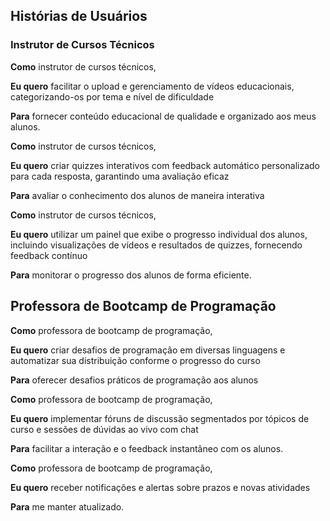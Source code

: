 ## Histórias de Usuários

### Instrutor de Cursos Técnicos

**Como** instrutor de cursos técnicos,

**Eu quero** facilitar o upload e gerenciamento de vídeos educacionais, categorizando-os por tema e nível de dificuldade

**Para** fornecer conteúdo educacional de qualidade e organizado aos meus alunos.

**Como** instrutor de cursos técnicos,

**Eu quero** criar quizzes interativos com feedback automático personalizado para cada resposta, garantindo uma avaliação eficaz

**Para** avaliar o conhecimento dos alunos de maneira interativa

**Como** instrutor de cursos técnicos,

**Eu quero** utilizar um painel que exibe o progresso individual dos alunos, incluindo visualizações de vídeos e resultados de quizzes, fornecendo feedback contínuo

**Para** monitorar o progresso dos alunos de forma eficiente.

## Professora de Bootcamp de Programação

**Como** professora de bootcamp de programação,

**Eu quero** criar desafios de programação em diversas linguagens e automatizar sua distribuição conforme o progresso do curso

**Para** oferecer desafios práticos de programação aos alunos

**Como** professora de bootcamp de programação,

**Eu quero** implementar fóruns de discussão segmentados por tópicos de curso e sessões de dúvidas ao vivo com chat

**Para** facilitar a interação e o feedback instantâneo com os alunos.

**Como** professora de bootcamp de programação,

**Eu quero** receber notificações e alertas sobre prazos e novas atividades

**Para** me manter atualizado.
